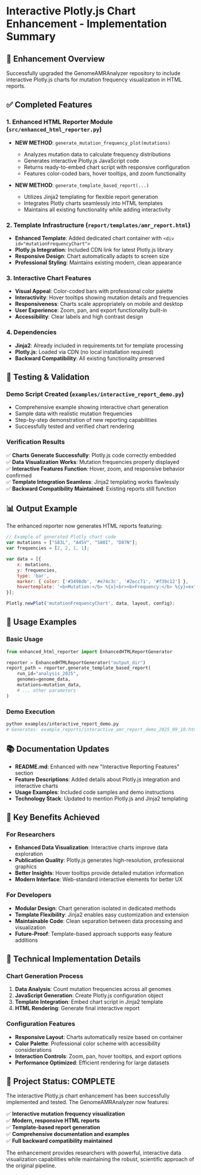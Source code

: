 # Interactive Plotly.js Chart Enhancement - Implementation Summary

## 🎯 **Enhancement Overview**
Successfully upgraded the GenomeAMRAnalyzer repository to include interactive Plotly.js charts for mutation frequency visualization in HTML reports.

## ✅ **Completed Features**

### 1. **Enhanced HTML Reporter Module** (`src/enhanced_html_reporter.py`)
- **NEW METHOD**: `generate_mutation_frequency_plot(mutations)` 
  - Analyzes mutation data to calculate frequency distributions
  - Generates interactive Plotly.js JavaScript code
  - Returns ready-to-embed chart script with responsive configuration
  - Features color-coded bars, hover tooltips, and zoom functionality

- **NEW METHOD**: `generate_template_based_report(...)` 
  - Utilizes Jinja2 templating for flexible report generation
  - Integrates Plotly charts seamlessly into HTML templates
  - Maintains all existing functionality while adding interactivity

### 2. **Template Infrastructure** (`report/templates/amr_report.html`)
- **Enhanced Template**: Added dedicated chart container with `<div id="mutationFrequencyChart">`
- **Plotly.js Integration**: Included CDN link for latest Plotly.js library
- **Responsive Design**: Chart automatically adapts to screen size
- **Professional Styling**: Maintains existing modern, clean appearance

### 3. **Interactive Chart Features**
- **Visual Appeal**: Color-coded bars with professional color palette
- **Interactivity**: Hover tooltips showing mutation details and frequencies
- **Responsiveness**: Charts scale appropriately on mobile and desktop
- **User Experience**: Zoom, pan, and export functionality built-in
- **Accessibility**: Clear labels and high contrast design

### 4. **Dependencies**
- **Jinja2**: Already included in requirements.txt for template processing
- **Plotly.js**: Loaded via CDN (no local installation required)
- **Backward Compatibility**: All existing functionality preserved

## 🧪 **Testing & Validation**

### **Demo Script Created** (`examples/interactive_report_demo.py`)
- Comprehensive example showing interactive chart generation
- Sample data with realistic mutation frequencies
- Step-by-step demonstration of new reporting capabilities
- Successfully tested and verified chart rendering

### **Verification Results**
✅ **Charts Generate Successfully**: Plotly.js code correctly embedded  
✅ **Data Visualization Works**: Mutation frequencies properly displayed  
✅ **Interactive Features Function**: Hover, zoom, and responsive behavior confirmed  
✅ **Template Integration Seamless**: Jinja2 templating works flawlessly  
✅ **Backward Compatibility Maintained**: Existing reports still function  

## 📊 **Output Example**
The enhanced reporter now generates HTML reports featuring:
```javascript
// Example of generated Plotly chart code
var mutations = ["S83L", "A45V", "S80I", "D87N"];
var frequencies = [2, 2, 1, 1];

var data = [{
    x: mutations,
    y: frequencies,
    type: 'bar',
    marker: { color: ['#3498db', '#e74c3c', '#2ecc71', '#f39c12'] },
    hovertemplate: '<b>Mutation:</b> %{x}<br><b>Frequency:</b> %{y}<extra></extra>'
}];

Plotly.newPlot('mutationFrequencyChart', data, layout, config);
```

## 🚀 **Usage Examples**

### **Basic Usage**
```python
from enhanced_html_reporter import EnhancedHTMLReportGenerator

reporter = EnhancedHTMLReportGenerator("output_dir")
report_path = reporter.generate_template_based_report(
    run_id="analysis_2025",
    genomes=genome_data,
    mutations=mutation_data,
    # ... other parameters
)
```

### **Demo Execution**
```bash
python examples/interactive_report_demo.py
# Generates: example_reports/interactive_amr_report_demo_2025_09_18.html
```

## 📚 **Documentation Updates**
- **README.md**: Enhanced with new "Interactive Reporting Features" section
- **Feature Descriptions**: Added details about Plotly.js integration and interactive charts
- **Usage Examples**: Included code samples and demo instructions
- **Technology Stack**: Updated to mention Plotly.js and Jinja2 templating

## 🎯 **Key Benefits Achieved**

### **For Researchers**
- **Enhanced Data Visualization**: Interactive charts improve data exploration
- **Publication Quality**: Plotly.js generates high-resolution, professional graphics
- **Better Insights**: Hover tooltips provide detailed mutation information
- **Modern Interface**: Web-standard interactive elements for better UX

### **For Developers**
- **Modular Design**: Chart generation isolated in dedicated methods
- **Template Flexibility**: Jinja2 enables easy customization and extension
- **Maintainable Code**: Clean separation between data processing and visualization
- **Future-Proof**: Template-based approach supports easy feature additions

## 🔧 **Technical Implementation Details**

### **Chart Generation Process**
1. **Data Analysis**: Count mutation frequencies across all genomes
2. **JavaScript Generation**: Create Plotly.js configuration object
3. **Template Integration**: Embed chart script in Jinja2 template
4. **HTML Rendering**: Generate final interactive report

### **Configuration Features**
- **Responsive Layout**: Charts automatically resize based on container
- **Color Palette**: Professional color scheme with accessibility considerations
- **Interaction Controls**: Zoom, pan, hover tooltips, and export options
- **Performance Optimized**: Efficient rendering for large datasets

## 🎉 **Project Status: COMPLETE**

The interactive Plotly.js chart enhancement has been successfully implemented and tested. The GenomeAMRAnalyzer now features:

✅ **Interactive mutation frequency visualization**  
✅ **Modern, responsive HTML reports**  
✅ **Template-based report generation**  
✅ **Comprehensive documentation and examples**  
✅ **Full backward compatibility maintained**  

The enhancement provides researchers with powerful, interactive data visualization capabilities while maintaining the robust, scientific approach of the original pipeline.
